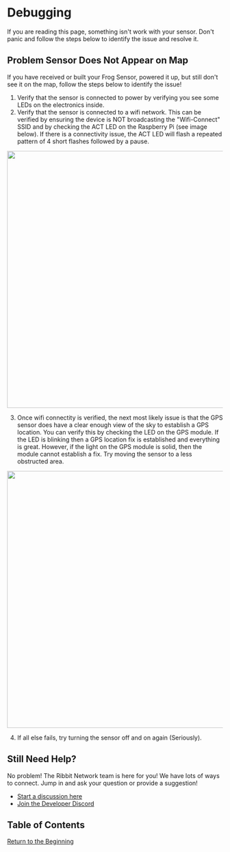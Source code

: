 # Debugging
If you are reading this page, something isn't work with your sensor. Don't panic and follow the steps below to identify the issue and resolve it.

## Problem Sensor Does Not Appear on Map
If you have received or built your Frog Sensor, powered it up, but still don't see it on the map, follow the steps below to identify the issue!

1. Verify that the sensor is connected to power by verifying you see some LEDs on the electronics inside.
2. Verify that the sensor is connected to a wifi network. This can be verified by ensuring the device is NOT broadcasting the "Wifi-Connect" SSID and by checking the ACT LED on the Raspberry Pi (see image below). If there is a connectivity issue, the ACT LED will flash a repeated pattern of 4 short flashes followed by a pause.

<img src="images/act_led.jpeg" width="600">

3. Once wifi connectity is verified, the next most likely issue is that the GPS sensor does have a clear enough view of the sky to establish a GPS location. You can verify this by checking the LED on the GPS module. If the LED is blinking then a GPS location fix is established and everything is great. However, if the light on the GPS module is solid, then the module cannot establish a fix. Try moving the sensor to a less obstructed area.

<img src="images/gps_led.png" width="600">

4. If all else fails, try turning the sensor off and on again (Seriously).


## Still Need Help?
No problem! The Ribbit Network team is here for you! We have lots of ways to connect. Jump in and ask your question or provide a suggestion!
* [Start a discussion here](https://github.com/Ribbit-Network/ribbit-network-frog-sensor/discussions/new)
* [Join the Developer Discord](https://discord.gg/vq8PkDb2TC)

## Table of Contents
[Return to the Beginning](0-start-here.md)